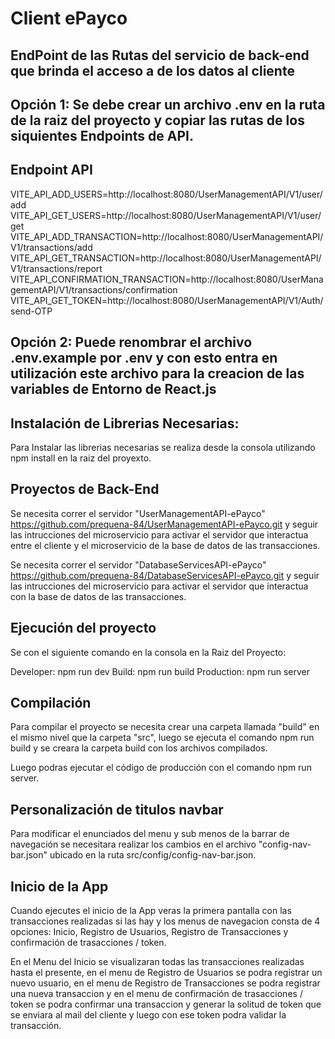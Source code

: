 # Client ePayco
## EndPoint de las Rutas del servicio de back-end que brinda el acceso a de los datos al cliente

## Opción 1: Se debe crear un archivo .env en la ruta de la raiz del proyecto y copiar las rutas de los siquientes Endpoints de API.
## Endpoint API
VITE_API_ADD_USERS=http://localhost:8080/UserManagementAPI/V1/user/add
VITE_API_GET_USERS=http://localhost:8080/UserManagementAPI/V1/user/get
VITE_API_ADD_TRANSACTION=http://localhost:8080/UserManagementAPI/V1/transactions/add
VITE_API_GET_TRANSACTION=http://localhost:8080/UserManagementAPI/V1/transactions/report
VITE_API_CONFIRMATION_TRANSACTION=http://localhost:8080/UserManagementAPI/V1/transactions/confirmation
VITE_API_GET_TOKEN=http://localhost:8080/UserManagementAPI/V1/Auth/send-OTP

## Opción 2: Puede renombrar el archivo .env.example por .env y con esto entra en utilización este archivo para la creacion de las variables de Entorno de React.js

## Instalación de Librerias Necesarias:
Para Instalar las librerias necesarias se realiza desde la consola utilizando npm install en la raiz del proyexto.

## Proyectos de Back-End
Se necesita correr el servidor "UserManagementAPI-ePayco" https://github.com/prequena-84/UserManagementAPI-ePayco.git y seguir las intrucciones del microservicio para activar el servidor que interactua entre el cliente y el microservicio de la base de datos de las transacciones.

Se necesita correr el servidor "DatabaseServicesAPI-ePayco" https://github.com/prequena-84/DatabaseServicesAPI-ePayco.git y seguir las intrucciones del microservicio para activar el servidor que interactua con la base de datos de las transacciones. 

## Ejecución del proyecto
Se con el siguiente comando en la consola en la Raiz del Proyecto:

Developer: npm run dev
Build: npm run build
Production: npm run server

## Compilación
Para compilar el proyecto se necesita crear una carpeta llamada "build" en el mismo nivel que la carpeta "src", luego se ejecuta el comando npm run build y se creara la carpeta build con los archivos compilados.

Luego podras ejecutar el código de producción con el comando npm run server.

## Personalización de titulos navbar
Para modificar el enunciados del menu y sub menos de la barrar de navegación se necesitara realizar los cambios en el archivo "config-nav-bar.json" ubicado en la ruta src/config/config-nav-bar.json.

## Inicio de la App
Cuando ejecutes el inicio de la App veras la primera pantalla con las transacciones realizadas si las hay y los menus de navegacion consta de 4 opciones: Inicio, Registro de Usuarios, Registro de Transacciones y confirmación de trasacciones / token.

En el Menu del Inicio se visualizaran todas las transacciones realizadas hasta el presente, en el menu de Registro de Usuarios se podra registrar un nuevo usuario, en el menu de Registro de Transacciones se podra registrar una nueva transaccion y en el menu de confirmación de trasacciones / token se podra confirmar una transaccion y generar la solitud de token que se enviara al mail del cliente y luego con ese token podra validar la transacción.